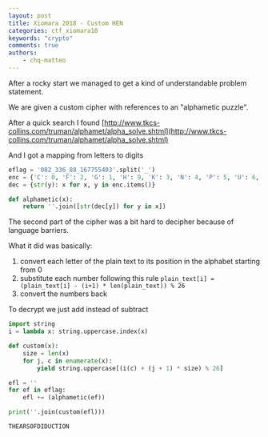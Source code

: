 ```yaml
---
layout: post
title: Xiomara 2018 - Custom HEN
categories: ctf_xiomara18
keywords: "crypto"
comments: true
authors:
    - chq-matteo
---
```



After a rocky start we managed to get a kind of understandable problem statement.

We are given a custom cipher with references to an "alphametic puzzle".

After a quick search I found [http://www.tkcs-collins.com/truman/alphamet/alpha_solve.shtml](http://www.tkcs-collins.com/truman/alphamet/alpha_solve.shtml)

And I got a mapping from letters to digits


```python
eflag = '082_336_88_167755403'.split('_')
enc = {'C': 0, 'F': 2, 'G': 1, 'H': 9, 'K': 3, 'N': 4, 'P': 5, 'U': 6, 'Y': 7, 'Z': 8}
dec = {str(y): x for x, y in enc.items()}
```


```python
def alphametic(x):
    return ''.join([str(dec[y]) for y in x])
```

The second part of the cipher was a bit hard to decipher because of language barriers.

What it did was basically:
1. convert each letter of the plain text to its position in the alphabet starting from 0
2. substitute each number following this rule `plain_text[i] = (plain_text[i] - (i+1) * len(plain_text)) % 26`
3. convert the numbers back

To decrypt we just add instead of subtract


```python
import string
i = lambda x: string.uppercase.index(x)

def custom(x):
    size = len(x)
    for j, c in enumerate(x):
        yield string.uppercase[(i(c) + (j + 1) * size) % 26]
```


```python
efl = ''
for ef in eflag:
    efl += (alphametic(ef))
```


```python
print(''.join(custom(efl)))
```

    THEARSOFDIDUCTION
